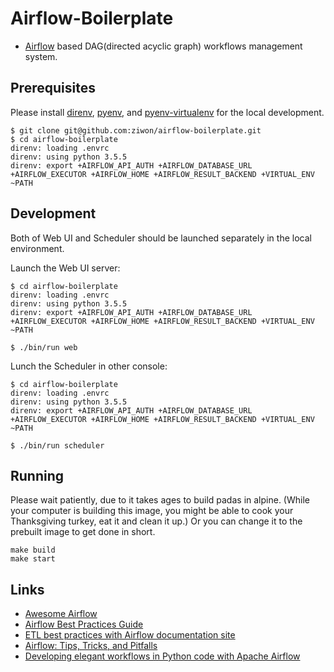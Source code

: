 # Airflow-Boilerplate

- [Airflow](https://github.com/apache/incubator-airflow) based DAG(directed acyclic graph) workflows management system.

## Prerequisites

Please install [direnv](https://direnv.net/), [pyenv](https://github.com/pyenv/pyenv), and [pyenv-virtualenv](https://github.com/pyenv/pyenv-virtualenv) for the local development.

```
$ git clone git@github.com:ziwon/airflow-boilerplate.git
$ cd airflow-boilerplate
direnv: loading .envrc
direnv: using python 3.5.5
direnv: export +AIRFLOW_API_AUTH +AIRFLOW_DATABASE_URL +AIRFLOW_EXECUTOR +AIRFLOW_HOME +AIRFLOW_RESULT_BACKEND +VIRTUAL_ENV ~PATH
```

## Development

Both of Web UI and Scheduler should be launched separately in the local environment.

Launch the Web UI server:

```
$ cd airflow-boilerplate
direnv: loading .envrc
direnv: using python 3.5.5
direnv: export +AIRFLOW_API_AUTH +AIRFLOW_DATABASE_URL +AIRFLOW_EXECUTOR +AIRFLOW_HOME +AIRFLOW_RESULT_BACKEND +VIRTUAL_ENV ~PATH

$ ./bin/run web
```

Lunch the Scheduler in other console:

```
$ cd airflow-boilerplate
direnv: loading .envrc
direnv: using python 3.5.5
direnv: export +AIRFLOW_API_AUTH +AIRFLOW_DATABASE_URL +AIRFLOW_EXECUTOR +AIRFLOW_HOME +AIRFLOW_RESULT_BACKEND +VIRTUAL_ENV ~PATH

$ ./bin/run scheduler
```

## Running
Please wait patiently, due to it takes ages to build padas in alpine. (While your computer is building this image, you might be able to cook your Thanksgiving turkey, eat it and clean it up.) Or you can change it to the prebuilt image to get done in short.

```
make build
make start
```

## Links
- [Awesome Airflow](https://github.com/jghoman/awesome-apache-airflow)
- [Airflow Best Practices Guide](https://docs.astronomer.io/v2/apache_airflow/best-practices-guide.html)
- [ETL best practices with Airflow documentation site](https://gtoonstra.github.io/etl-with-airflow/)
- [Airflow: Tips, Tricks, and Pitfalls](https://medium.com/handy-tech/airflow-tips-tricks-and-pitfalls-9ba53fba14eb)
- [Developing elegant workflows in Python code with Apache Airflow](https://ep2017.europython.eu/conference/talks/developing-elegant-workflows-in-python-code-with-apache-airflow)
